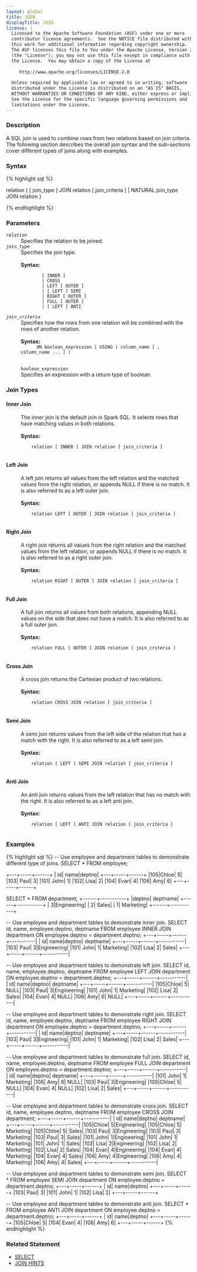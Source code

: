 ```yaml
---
layout: global
title: JOIN
displayTitle: JOIN
license: |
  Licensed to the Apache Software Foundation (ASF) under one or more
  contributor license agreements.  See the NOTICE file distributed with
  this work for additional information regarding copyright ownership.
  The ASF licenses this file to You under the Apache License, Version 2.0
  (the "License"); you may not use this file except in compliance with
  the License.  You may obtain a copy of the License at
 
     http://www.apache.org/licenses/LICENSE-2.0
 
  Unless required by applicable law or agreed to in writing, software
  distributed under the License is distributed on an "AS IS" BASIS,
  WITHOUT WARRANTIES OR CONDITIONS OF ANY KIND, either express or implied.
  See the License for the specific language governing permissions and
  limitations under the License.
---
```

### Description

A SQL join is used to combine rows from two relations based on join criteria. The following section describes the overall join syntax and the sub-sections cover different types of joins along with examples.

### Syntax
{% highlight sql %}

relation { [ join_type ] JOIN relation [ join_criteria ] | NATURAL join_type JOIN relation }

{% endhighlight %}

### Parameters
<dl>
  <dt><code><em>relation</em></code></dt>
  <dd>
    Specifies the relation to be joined.
  </dd>
  <dt><code><em>join_type</em></code></dt>
  <dd>
    Specifies the join type.<br><br>
    <b>Syntax:</b><br>
      <code>
        [ INNER ]
        | CROSS
        | LEFT [ OUTER ]
        | [ LEFT ] SEMI
        | RIGHT [ OUTER ]
        | FULL [ OUTER ]
        | [ LEFT ] ANTI
      </code>
  </dd>
  <dt><code><em>join_criteria</em></code></dt>
  <dd>
    Specifies how the rows from one relation will be combined with the rows of another relation.<br><br>
    <b>Syntax:</b>
      <code>
      ON boolean_expression | USING ( column_name [ , column_name ... ] )
      </code> <br><br>
      <code>boolean_expression</code><br>
      Specifies an expression with a return type of boolean.
  </dd>
</dl>

### Join Types

#### <b>Inner Join</b>
<dd>
The inner join is the default join in Spark SQL. It selects rows that have matching values in both relations.<br><br>
  <b>Syntax:</b><br>
    <code>
    relation [ INNER ] JOIN relation [ join_criteria ]
    </code>
</dd>

#### <b>Left Join </b>
<dd>
A left join returns all values from the left relation and the matched values from the right relation, or appends NULL if there is no match. It is also referred to as a left outer join.<br><br>
  <b>Syntax:</b><br>
    <code>
    relation LEFT [ OUTER ] JOIN relation [ join_criteria ]
    </code>
</dd>

#### <b>Right Join </b>
<dd>
A right join returns all values from the right relation and the matched values from the left relation, or appends NULL if there is no match. It is also referred to as a right outer join.<br><br>
  <b>Syntax:</b><br>
    <code>
    relation RIGHT [ OUTER ] JOIN relation [ join_criteria ]
    </code>
</dd>

#### <b>Full Join </b>
<dd>
A full join returns all values from both relations, appending NULL values on the side that does not have a match. It is also referred to as a full outer join.<br><br>
  <b>Syntax:</b><br>
    <code>
    relation FULL [ OUTER ] JOIN relation [ join_criteria ]
    </code>
</dd>

#### <b>Cross Join </b>
<dd>
A cross join returns the Cartesian product of two relations.<br><br>
  <b>Syntax:</b><br>
    <code>
    relation CROSS JOIN relation [ join_criteria ]
    </code>
</dd>

#### <b>Semi Join </b>
<dd>
A semi join returns values from the left side of the relation that has a match with the right. It is also referred to as a left semi join.<br><br>
  <b>Syntax:</b><br>
    <code>
    relation [ LEFT ] SEMI JOIN relation [ join_criteria ]
    </code>
</dd>

#### <b>Anti Join </b>
<dd>
An anti join returns values from the left relation that has no match with the right. It is also referred to as a left anti join.<br><br>
  <b>Syntax:</b><br>
    <code>
    relation [ LEFT ] ANTI JOIN relation [ join_criteria ]
    </code>
</dd>

### Examples
{% highlight sql %}
-- Use employee and department tables to demonstrate different type of joins.
SELECT * FROM employee;

  +---+-----+------+
  | id| name|deptno|
  +---+-----+------+
  |105|Chloe|     5|
  |103| Paul|     3|
  |101| John|     1|
  |102| Lisa|     2|
  |104| Evan|     4|
  |106|  Amy|     6|
  +---+-----+------+

SELECT * FROM department;
  +------+-----------+
  |deptno|   deptname|
  +------+-----------+
  |     3|Engineering|
  |     2|      Sales|
  |     1|  Marketing|
  +------+-----------+

-- Use employee and department tables to demonstrate inner join.
SELECT id, name, employee.deptno, deptname
  FROM employee INNER JOIN department ON employee.deptno = department.deptno;
  +---+-----+------+-----------|
  | id| name|deptno|   deptname|
  +---+-----+------+-----------|
  |103| Paul|     3|Engineering|
  |101| John|     1|  Marketing|
  |102| Lisa|     2|      Sales|
  +---+-----+------+-----------|

-- Use employee and department tables to demonstrate left join.
SELECT id, name, employee.deptno, deptname
  FROM employee LEFT JOIN department ON employee.deptno = department.deptno;
  +---+-----+------+-----------|
  | id| name|deptno|   deptname|
  +---+-----+------+-----------|
  |105|Chloe|     5|       NULL|
  |103| Paul|     3|Engineering|
  |101| John|     1|  Marketing|
  |102| Lisa|     2|      Sales|
  |104| Evan|     4|       NULL|
  |106|  Amy|     6|       NULL|
  +---+-----+------+-----------|

-- Use employee and department tables to demonstrate right join.
SELECT id, name, employee.deptno, deptname
  FROM employee RIGHT JOIN department ON employee.deptno = department.deptno;
  +---+-----+------+-----------|
  | id| name|deptno|   deptname|
  +---+-----+------+-----------|
  |103| Paul|     3|Engineering|
  |101| John|     1|  Marketing|
  |102| Lisa|     2|      Sales|
  +---+-----+------+-----------|

-- Use employee and department tables to demonstrate full join.
SELECT id, name, employee.deptno, deptname
  FROM employee FULL JOIN department ON employee.deptno = department.deptno;
  +---+-----+------+-----------|
  | id| name|deptno|   deptname|
  +---+-----+------+-----------|
  |101| John|     1|  Marketing|
  |106|  Amy|     6|       NULL|
  |103| Paul|     3|Engineering|
  |105|Chloe|     5|       NULL|
  |104| Evan|     4|       NULL|
  |102| Lisa|     2|      Sales|
  +---+-----+------+-----------|

-- Use employee and department tables to demonstrate cross join.
SELECT id, name, employee.deptno, deptname FROM employee CROSS JOIN department;
  +---+-----+------+-----------|
  | id| name|deptno|   deptname|
  +---+-----+------+-----------|
  |105|Chloe|     5|Engineering|
  |105|Chloe|     5|  Marketing|
  |105|Chloe|     5|      Sales|
  |103| Paul|     3|Engineering|
  |103| Paul|     3|  Marketing|
  |103| Paul|     3|      Sales|
  |101| John|     1|Engineering|
  |101| John|     1|  Marketing|
  |101| John|     1|      Sales|
  |102| Lisa|     2|Engineering|
  |102| Lisa|     2|  Marketing|
  |102| Lisa|     2|      Sales|
  |104| Evan|     4|Engineering|
  |104| Evan|     4|  Marketing|
  |104| Evan|     4|      Sales|
  |106|  Amy|     4|Engineering|
  |106|  Amy|     4|  Marketing|
  |106|  Amy|     4|      Sales|
  +---+-----+------+-----------|

-- Use employee and department tables to demonstrate semi join.
SELECT * FROM employee SEMI JOIN department ON employee.deptno = department.deptno;
  +---+-----+------+
  | id| name|deptno|
  +---+-----+------+
  |103| Paul|     3|
  |101| John|     1|
  |102| Lisa|     2|
  +---+-----+------+

-- Use employee and department tables to demonstrate anti join.
SELECT * FROM employee ANTI JOIN department ON employee.deptno = department.deptno;
  +---+-----+------+
  | id| name|deptno|
  +---+-----+------+
  |105|Chloe|     5|
  |104| Evan|     4|
  |106|  Amy|     6|
  +---+-----+------+
{% endhighlight %}


### Related Statement
- [SELECT](sql-ref-syntax-qry-select.html)
- [JOIN HINTS](sql-ref-syntax-qry-select-hints.html)